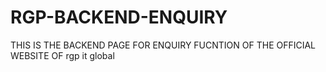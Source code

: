 # RGP-BACKEND-ENQUIRY
 THIS IS THE BACKEND PAGE FOR ENQUIRY FUCNTION OF THE OFFICIAL WEBSITE OF rgp it global
